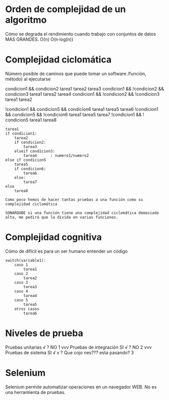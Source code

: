 # Orden de complejidad de un algoritmo

Cómo se degrada el rendimiento cuando trabajo con conjuntos de datos MAS GRANDES.
O(n)
O(n·log(n))

# Complejidad ciclomática

Número posible de caminos que puede tomar un software /función, método) al ejecutarse

condicion1 && condicion2                        tarea1 tarea2 tarea3
condicion1 && !condicion2 && condicion3         tarea1 tarea2 tarea4
condicion1 && !condicion2 && !condicion3        tarea1 tarea2

!condicion1 && condicion5 && condicion6                      tarea1 tarea5 tarea6
!condicion1 && condicion5 && !condicion6                     tarea1 tarea5 tarea7
!condicion1 && ! condicion5                                  tarea1 tarea8

    tarea1                          
    if condicion1:
        tarea2                      
        if condicion2:
            tarea3                     
        elseif condicion3:
            tarea4      : numero1/numero2               
    else if condicion5
        tarea5
        if condicion6:
            tarea6
        else:
            tarea7
    else
        tarea8
    
    Como poco hemos de hacer tantas pruebas a una función como su complejidad ciclomática

    SONARQUBE si una función tiene una complejidad ciclomática demasiado alta, me pedirá que la divida en varias funciones.

# Complejidad cognitiva

Cómo de difícil es para un ser humano entender un código

    switch(variable1):  
        caso 1
            tarea1
        caso 2
            tarea2
        caso 3
            tarea3
        caso 4
            tarea4
        caso 5
            tarea5
        otros casos
            tarea6

# Niveles de prueba

Pruebas unitarias               √               ? NO                                                    1
    vvv
Pruebas de integración          SI √            ? NO                                                    2
    vvv
Pruebas de sistema                  SI          √               x ? Que cojo nes??? esta pasando?       3



# Selenium

Selenium permite automatizar operaciones en un navegador WEB.
No es una herramienta de pruebas.




